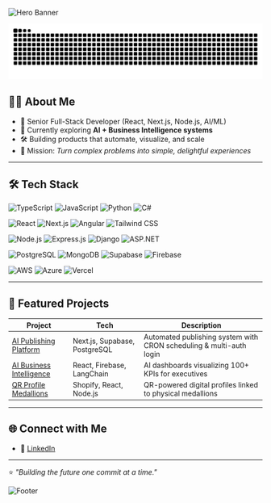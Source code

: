 ![Hero Banner](https://capsule-render.vercel.app/api?type=waving&color=0:1e3c72,100:2a5298&height=200&section=header&text=Hi%20there%20👋&fontSize=40&fontColor=ffffff)

![Snake animation](https://github.com/lamebrowndev/lamebrowndev/blob/output/snake.svg)

## 👨‍💻 About Me
- 🚀 Senior Full-Stack Developer (React, Next.js, Node.js, AI/ML)
- 🌱 Currently exploring **AI + Business Intelligence systems**
- 🛠 Building products that automate, visualize, and scale
- 🎯 Mission: *Turn complex problems into simple, delightful experiences*

---

## 🛠 Tech Stack
![TypeScript](https://img.shields.io/badge/-TypeScript-3178C6?logo=typescript&logoColor=white&style=for-the-badge)
![JavaScript](https://img.shields.io/badge/-JavaScript-F7DF1E?logo=javascript&logoColor=black&style=for-the-badge)
![Python](https://img.shields.io/badge/-Python-3776AB?logo=python&logoColor=white&style=for-the-badge)
![C#](https://img.shields.io/badge/-C%23-239120?logo=c-sharp&logoColor=white&style=for-the-badge)

![React](https://img.shields.io/badge/-React-61DAFB?logo=react&logoColor=black&style=for-the-badge)
![Next.js](https://img.shields.io/badge/-Next.js-000000?logo=next.js&logoColor=white&style=for-the-badge)
![Angular](https://img.shields.io/badge/-Angular-DD0031?logo=angular&logoColor=white&style=for-the-badge)
![Tailwind CSS](https://img.shields.io/badge/-Tailwind_CSS-38B2AC?logo=tailwind-css&logoColor=white&style=for-the-badge)

![Node.js](https://img.shields.io/badge/-Node.js-339933?logo=node.js&logoColor=white&style=for-the-badge)
![Express.js](https://img.shields.io/badge/-Express.js-000000?logo=express&logoColor=white&style=for-the-badge)
![Django](https://img.shields.io/badge/-Django-092E20?logo=django&logoColor=white&style=for-the-badge)
![ASP.NET](https://img.shields.io/badge/-ASP.NET-512BD4?logo=dotnet&logoColor=white&style=for-the-badge)

![PostgreSQL](https://img.shields.io/badge/-PostgreSQL-336791?logo=postgresql&logoColor=white&style=for-the-badge)
![MongoDB](https://img.shields.io/badge/-MongoDB-47A248?logo=mongodb&logoColor=white&style=for-the-badge)
![Supabase](https://img.shields.io/badge/-Supabase-3ECF8E?logo=supabase&logoColor=white&style=for-the-badge)
![Firebase](https://img.shields.io/badge/-Firebase-FFCA28?logo=firebase&logoColor=black&style=for-the-badge)

![AWS](https://img.shields.io/badge/-AWS-FF9900?logo=amazonaws&logoColor=white&style=for-the-badge)
![Azure](https://img.shields.io/badge/-Azure-0078D4?logo=microsoft-azure&logoColor=white&style=for-the-badge)
![Vercel](https://img.shields.io/badge/-Vercel-000000?logo=vercel&logoColor=white&style=for-the-badge)


---

## 🚀 Featured Projects

| Project | Tech | Description |
|---------|------|-------------|
| [AI Publishing Platform](https:) | Next.js, Supabase, PostgreSQL | Automated publishing system with CRON scheduling & multi-auth login |
| [AI Business Intelligence](#) | React, Firebase, LangChain | AI dashboards visualizing 100+ KPIs for executives |
| [QR Profile Medallions](#) | Shopify, React, Node.js | QR-powered digital profiles linked to physical medallions |

---

## 🌐 Connect with Me
- 💼 [LinkedIn](https://www.linkedin.com/in/your-link-here)  

---

⭐️ *"Building the future one commit at a time."*

![Footer](https://capsule-render.vercel.app/api?type=waving&color=0:2a5298,100:1e3c72&height=120&section=footer)
